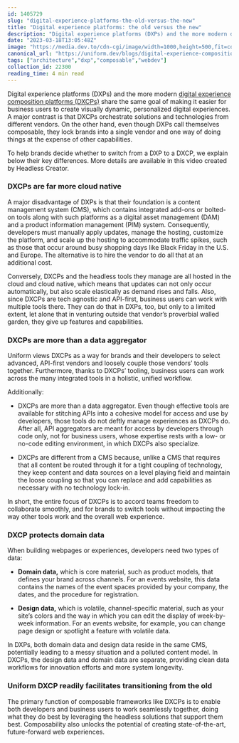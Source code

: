 ```yaml
---
id: 1405729
slug: "digital-experience-platforms-the-old-versus-the-new"
title: "Digital experience platforms: the old versus the new"
description: "Digital experience platforms (DXPs) and the more modern digital experience composition platforms..."
date: "2023-03-18T13:05:48Z"
image: "https://media.dev.to/cdn-cgi/image/width=1000,height=500,fit=cover,gravity=auto,format=auto/https%3A%2F%2Fdev-to-uploads.s3.amazonaws.com%2Fuploads%2Farticles%2Fk1tc0ds73edh613y9yg6.png"
canonical_url: "https://uniform.dev/blogs/digital-experience-composition-dxc/difference-between-dxp-and-dxcp"
tags: ["architecture","dxp","composable","webdev"]
collection_id: 22300
reading_time: 4 min read
---
```


Digital experience platforms (DXPs) and the more modern [digital experience composition platforms (DXCPs)](https://uniform.dev/what-is-digital-experience-composition) share the same goal of making it easier for business users to create visually dynamic, personalized digital experiences. A major contrast is that DXCPs orchestrate solutions and technologies from different vendors. On the other hand, even though DXPs call themselves composable, they lock brands into a single vendor and one way of doing things at the expense of other capabilities.

To help brands decide whether to switch from a DXP to a DXCP, we explain below their key differences. More details are available in this video created by Headless Creator.

### DXCPs are far more cloud native

A major disadvantage of DXPs is that their foundation is a content management system (CMS), which contains integrated add-ons or bolted-on tools along with such platforms as a digital asset management (DAM) and a product information management (PIM) system. Consequently, developers must manually apply updates, manage the hosting, customize the platform, and scale up the hosting to accommodate traffic spikes, such as those that occur around busy shopping days like Black Friday in the U.S. and Europe. The alternative is to hire the vendor to do all that at an additional cost.

Conversely, DXCPs and the headless tools they manage are all hosted in the cloud and cloud native, which means that updates can not only occur automatically, but also scale elastically as demand rises and falls. Also, since DXCPs are tech agnostic and API-first, business users can work with multiple tools there. They can do that in DXPs, too, but only to a limited extent, let alone that in venturing outside that vendor’s proverbial walled garden, they give up features and capabilities.

### DXCPs are more than a data aggregator

Uniform views DXCPs as a way for brands and their developers to select advanced, API-first vendors and loosely couple those vendors’ tools together. Furthermore, thanks to DXCPs’ tooling, business users can work across the many integrated tools in a holistic, unified workflow. 

Additionally:

*   DXCPs are more than a data aggregator. Even though effective tools are available for stitching APIs into a cohesive model for access and use by developers, those tools do not deftly manage experiences as DXCPs do. After all, API aggregators are meant for access by developers through code only, not for business users, whose expertise rests with a low- or no-code editing environment, in which DXCPs also specialize. 
    
*   DXCPs are different from a CMS because, unlike a CMS that requires that all content be routed through it for a tight coupling of technology, they keep content and data sources on a level playing field and maintain the loose coupling so that you can replace and add capabilities as necessary with no technology lock-in. 
    
In short, the entire focus of DXCPs is to accord teams freedom to collaborate smoothly, and for brands to switch tools without impacting the way other tools work and the overall web experience.

### DXCP protects domain data

When building webpages or experiences, developers need two types of data:

*   **Domain data,** which is core material, such as product models, that defines your brand across channels. For an events website, this data contains the names of the event spaces provided by your company, the dates, and the procedure for registration.
    
*   **Design data,** which is volatile, channel-specific material, such as your site’s colors and the way in which you can edit the display of week-by-week information. For an events website, for example, you can change page design or spotlight a feature with volatile data.

In DXPs, both domain data and design data reside in the same CMS, potentially leading to a messy situation and a polluted content model. In DXCPs, the design data and domain data are separate, providing clean data workflows for innovation efforts and more system longevity.

### Uniform DXCP readily facilitates transitioning from the old

The primary function of composable frameworks like DXCPs is to enable both developers and business users to work seamlessly together, doing what they do best by leveraging the headless solutions that support them best. Composability also unlocks the potential of creating state-of-the-art, future-forward web experiences.